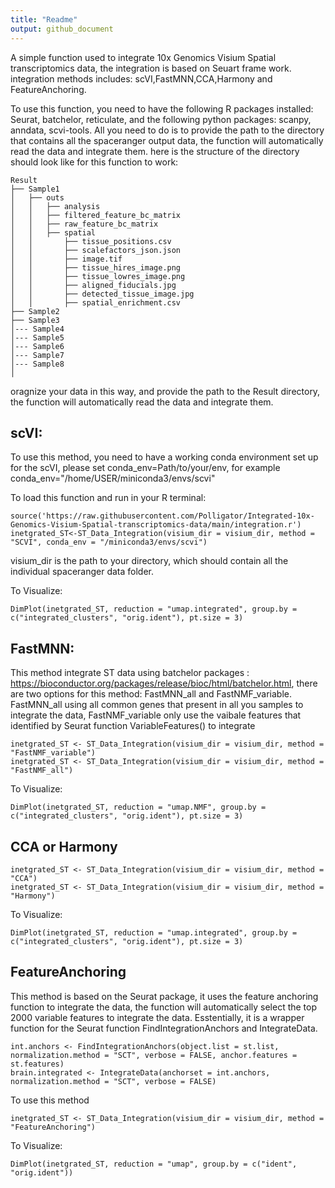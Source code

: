 ```yaml
---
title: "Readme"
output: github_document
---
```



A simple function used to integrate 10x Genomics Visium Spatial transcriptomics data, the integration is based on Seuart frame work.
integration methods includes: scVI,FastMNN,CCA,Harmony and FeatureAnchoring.

To use this function, you need to have the following R packages installed: Seurat, batchelor, reticulate, and the following python packages: scanpy, anndata, scvi-tools.
All you need to do is to provide the path to the directory that contains all the spaceranger output data, the function will automatically read the data and integrate them.
here is the structure of the directory should look like for this function to work:

```
Result
├── Sample1
│   ├── outs
│   │   ├── analysis
│   │   ├── filtered_feature_bc_matrix
│   │   ├── raw_feature_bc_matrix
│   │   ├── spatial
│   │       ├── tissue_positions.csv
│   │       ├── scalefactors_json.json
│   │       ├── image.tif
│   │       ├── tissue_hires_image.png
│   │       ├── tissue_lowres_image.png
│   │       ├── aligned_fiducials.jpg
│   │       ├── detected_tissue_image.jpg
│   │       ├── spatial_enrichment.csv
├── Sample2
├── Sample3
│--- Sample4
│--- Sample5
│--- Sample6
│--- Sample7
│--- Sample8
│
```
oragnize your data in this way, and provide the path to the Result directory, the function will automatically read the data and integrate them.


## scVI: 
To use this method, you need to have a working conda environment set up for the scVI, please set conda_env=Path/to/your/env, for example conda_env="/home/USER/miniconda3/envs/scvi"

To load this function and run in your R terminal:

```{r setup, include=FALSE}
source('https://raw.githubusercontent.com/Polligator/Integrated-10x-Genomics-Visium-Spatial-transcriptomics-data/main/integration.r')
inetgrated_ST<-ST_Data_Integration(visium_dir = visium_dir, method = "SCVI", conda_env = "/miniconda3/envs/scvi") 
```
visium_dir is the path to your directory, which should contain all the individual spaceranger data folder.

To Visualize:
```{r setup, include=FALSE}
DimPlot(inetgrated_ST, reduction = "umap.integrated", group.by = c("integrated_clusters", "orig.ident"), pt.size = 3)
```

## FastMNN: 
This method integrate ST data using batchelor packages : https://bioconductor.org/packages/release/bioc/html/batchelor.html, there are two options for this method: FastMNN_all and FastNMF_variable. FastMNN_all using all common genes that present in all you samples to integrate the data, FastNMF_variable only use the vaibale features that identified by Seurat function VariableFeatures() to integrate

```{r setup, include=FALSE}
inetgrated_ST <- ST_Data_Integration(visium_dir = visium_dir, method = "FastNMF_variable")
inetgrated_ST <- ST_Data_Integration(visium_dir = visium_dir, method = "FastNMF_all")

```
To Visualize:
```{r setup, include=FALSE}
DimPlot(inetgrated_ST, reduction = "umap.NMF", group.by = c("integrated_clusters", "orig.ident"), pt.size = 3)

```


## CCA or Harmony

```{r setup, include=FALSE}
inetgrated_ST <- ST_Data_Integration(visium_dir = visium_dir, method = "CCA")
inetgrated_ST <- ST_Data_Integration(visium_dir = visium_dir, method = "Harmony")
``` 
To Visualize:
```{r setup, include=FALSE}
DimPlot(inetgrated_ST, reduction = "umap.integrated", group.by = c("integrated_clusters", "orig.ident"), pt.size = 3)
```

## FeatureAnchoring
This method is based on the Seurat package, it uses the feature anchoring function to integrate the data, the function will automatically select the top 2000 variable features to integrate the data.
Esstentially, it is a wrapper function for the Seurat function FindIntegrationAnchors and IntegrateData.
```{r setup, include=FALSE}
int.anchors <- FindIntegrationAnchors(object.list = st.list, normalization.method = "SCT", verbose = FALSE, anchor.features = st.features)
brain.integrated <- IntegrateData(anchorset = int.anchors, normalization.method = "SCT", verbose = FALSE)
```
To use this method
```{r setup, include=FALSE}
inetgrated_ST <- ST_Data_Integration(visium_dir = visium_dir, method = "FeatureAnchoring")
```

To Visualize:
```{r setup, include=FALSE}
DimPlot(inetgrated_ST, reduction = "umap", group.by = c("ident", "orig.ident"))

```

